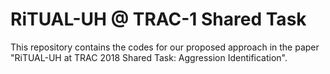 # RiTUAL-UH @ TRAC-1 Shared Task
This repository contains the codes for our proposed approach in the paper "RiTUAL-UH at TRAC 2018 Shared Task: Aggression Identification".
